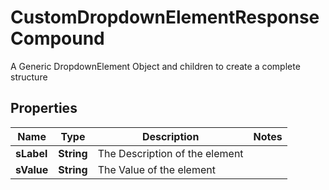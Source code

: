 

# CustomDropdownElementResponseCompound

A Generic DropdownElement Object and children to create a complete structure

## Properties

| Name | Type | Description | Notes |
|------------ | ------------- | ------------- | -------------|
|**sLabel** | **String** | The Description of the element |  |
|**sValue** | **String** | The Value of the element |  |



